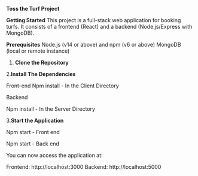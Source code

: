 **Toss the Turf Project**

**Getting Started**
This project is a full-stack web application for booking turfs. It consists of a frontend (React) and a backend (Node.js/Express with MongoDB).

**Prerequisites**
Node.js (v14 or above) and npm (v6 or above)
MongoDB (local or remote instance)

1. **Clone the Repository**

2.**Install The Dependencies**

Front-end 
Npm install - In the Client Directory

Backend

Npm install - In the Server Directory 

3.**Start the Application**

Npm start - Front end 

Npm start - Back end 

You can now access the application at:

Frontend: http://localhost:3000
Backend: http://localhost:5000


